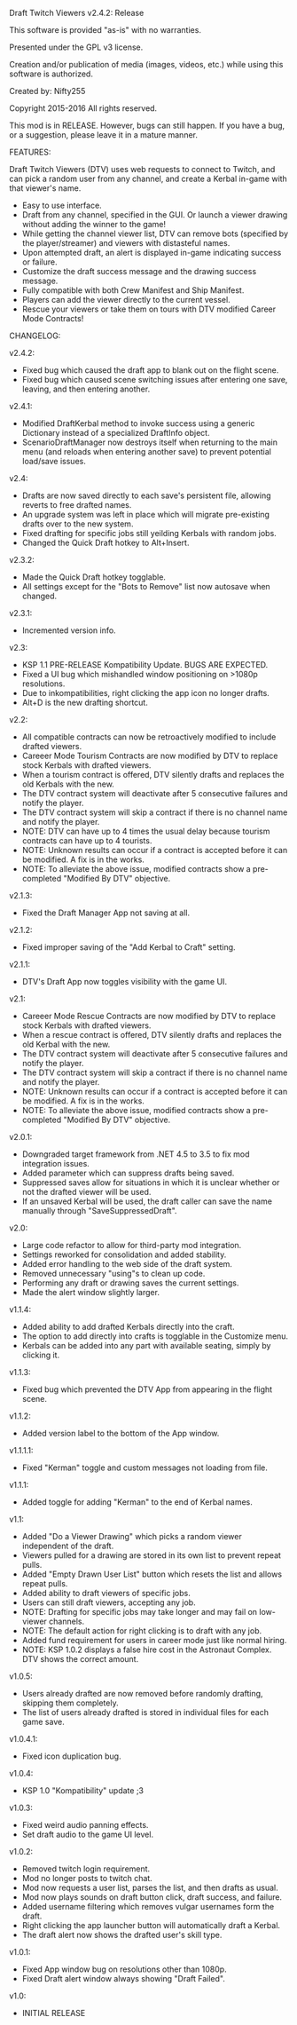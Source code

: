 ﻿Draft Twitch Viewers
v2.4.2: Release

This software is provided "as-is" with no warranties.

Presented under the GPL v3 license.

Creation and/or publication of media (images, videos, etc.) while using this software is authorized.

Created by: Nifty255

Copyright 2015-2016 All rights reserved.


This mod is in RELEASE. However, bugs can still happen. If you have a bug, or a suggestion, please leave it in a mature manner.


FEATURES:

Draft Twitch Viewers (DTV) uses web requests to connect to Twitch, and can pick a random user from any channel, and create a Kerbal in-game with that viewer's name.

- Easy to use interface.
- Draft from any channel, specified in the GUI. Or launch a viewer drawing without adding the winner to the game!
- While getting the channel viewer list, DTV can remove bots (specified by the player/streamer) and viewers with distasteful names.
- Upon attempted draft, an alert is displayed in-game indicating success or failure.
- Customize the draft success message and the drawing success message.
- Fully compatible with both Crew Manifest and Ship Manifest.
- Players can add the viewer directly to the current vessel.
- Rescue your viewers or take them on tours with DTV modified Career Mode Contracts!

CHANGELOG:

v2.4.2:
- Fixed bug which caused the draft app to blank out on the flight scene.
- Fixed bug which caused scene switching issues after entering one save, leaving, and then entering another.

v2.4.1:
- Modified DraftKerbal method to invoke success using a generic Dictionary instead of a specialized DraftInfo object.
- ScenarioDraftManager now destroys itself when returning to the main menu (and reloads when entering another save) to prevent potential load/save issues.

v2.4:
- Drafts are now saved directly to each save's persistent file, allowing reverts to free drafted names.
- An upgrade system was left in place which will migrate pre-existing drafts over to the new system.
- Fixed drafting for specific jobs still yeilding Kerbals with random jobs.
- Changed the Quick Draft hotkey to Alt+Insert.

v2.3.2:
- Made the Quick Draft hotkey togglable.
- All settings except for the "Bots to Remove" list now autosave when changed.

v2.3.1:
- Incremented version info.

v2.3:
- KSP 1.1 PRE-RELEASE Kompatibility Update. BUGS ARE EXPECTED.
- Fixed a UI bug which mishandled window positioning on >1080p resolutions.
- Due to inkompatibilities, right clicking the app icon no longer drafts.
- Alt+D is the new drafting shortcut.

v2.2:
- All compatible contracts can now be retroactively modified to include drafted viewers.
- Careeer Mode Tourism Contracts are now modified by DTV to replace stock Kerbals with drafted viewers.
- When a tourism contract is offered, DTV silently drafts and replaces the old Kerbals with the new.
- The DTV contract system will deactivate after 5 consecutive failures and notify the player.
- The DTV contract system will skip a contract if there is no channel name and notify the player.
- NOTE: DTV can have up to 4 times the usual delay because tourism contracts can have up to 4 tourists.
- NOTE: Unknown results can occur if a contract is accepted before it can be modified. A fix is in the works.
- NOTE: To alleviate the above issue, modified contracts show a pre-completed "Modified By DTV" objective.

v2.1.3:
- Fixed the Draft Manager App not saving at all.

v2.1.2:
- Fixed improper saving of the "Add Kerbal to Craft" setting.

v2.1.1:
- DTV's Draft App now toggles visibility with the game UI.

v2.1:
- Careeer Mode Rescue Contracts are now modified by DTV to replace stock Kerbals with drafted viewers.
- When a rescue contract is offered, DTV silently drafts and replaces the old Kerbal with the new.
- The DTV contract system will deactivate after 5 consecutive failures and notify the player.
- The DTV contract system will skip a contract if there is no channel name and notify the player.
- NOTE: Unknown results can occur if a contract is accepted before it can be modified. A fix is in the works.
- NOTE: To alleviate the above issue, modified contracts show a pre-completed "Modified By DTV" objective.

v2.0.1:
- Downgraded target framework from .NET 4.5 to 3.5 to fix mod integration issues.
- Added parameter which can suppress drafts being saved.
- Suppressed saves allow for situations in which it is unclear whether or not the drafted viewer will be used.
- If an unsaved Kerbal will be used, the draft caller can save the name manually through "SaveSuppressedDraft".

v2.0:
- Large code refactor to allow for third-party mod integration.
- Settings reworked for consolidation and added stability.
- Added error handling to the web side of the draft system.
- Removed unnecessary "using"s to clean up code.
- Performing any draft or drawing saves the current settings.
- Made the alert window slightly larger.

v1.1.4:
- Added ability to add drafted Kerbals directly into the craft.
- The option to add directly into crafts is togglable in the Customize menu.
- Kerbals can be added into any part with available seating, simply by clicking it.

v1.1.3:
- Fixed bug which prevented the DTV App from appearing in the flight scene.

v1.1.2:
- Added version label to the bottom of the App window.

v1.1.1.1:
- Fixed "Kerman" toggle and custom messages not loading from file.

v1.1.1:
- Added toggle for adding "Kerman" to the end of Kerbal names.

v1.1:
- Added "Do a Viewer Drawing" which picks a random viewer independent of the draft.
- Viewers pulled for a drawing are stored in its own list to prevent repeat pulls.
- Added "Empty Drawn User List" button which resets the list and allows repeat pulls.
- Added ability to draft viewers of specific jobs.
- Users can still draft viewers, accepting any job.
- NOTE: Drafting for specific jobs may take longer and may fail on low-viewer channels.
- NOTE: The default action for right clicking is to draft with any job.
- Added fund requirement for users in career mode just like normal hiring.
- NOTE: KSP 1.0.2 displays a false hire cost in the Astronaut Complex. DTV shows the correct amount.

v1.0.5:
- Users already drafted are now removed before randomly drafting, skipping them completely.
- The list of users already drafted is stored in individual files for each game save.

v1.0.4.1:
- Fixed icon duplication bug.

v1.0.4:
- KSP 1.0 "Kompatibility" update ;3

v1.0.3:
- Fixed weird audio panning effects.
- Set draft audio to the game UI level.

v1.0.2:
- Removed twitch login requirement.
- Mod no longer posts to twitch chat.
- Mod now requests a user list, parses the list, and then drafts as usual.
- Mod now plays sounds on draft button click, draft success, and failure.
- Added username filtering which removes vulgar usernames form the draft.
- Right clicking the app launcher button will automatically draft a Kerbal.
- The draft alert now shows the drafted user's skill type.


v1.0.1:
- Fixed App window bug on resolutions other than 1080p.
- Fixed Draft alert window always showing "Draft Failed".

v1.0:
- INITIAL RELEASE